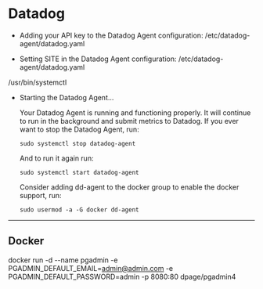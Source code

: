 # Datadog

- Adding your API key to the Datadog Agent configuration: /etc/datadog-agent/datadog.yaml

- Setting SITE in the Datadog Agent configuration: /etc/datadog-agent/datadog.yaml

/usr/bin/systemctl

- Starting the Datadog Agent...

  Your Datadog Agent is running and functioning properly.
  It will continue to run in the background and submit metrics to Datadog.
  If you ever want to stop the Datadog Agent, run:

      sudo systemctl stop datadog-agent

  And to run it again run:

      sudo systemctl start datadog-agent

  Consider adding dd-agent to the docker group to enable the docker support, run:

      sudo usermod -a -G docker dd-agent

---

## Docker

docker run -d --name pgadmin -e PGADMIN_DEFAULT_EMAIL=admin@admin.com -e PGADMIN_DEFAULT_PASSWORD=admin -p 8080:80 dpage/pgadmin4

